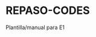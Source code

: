 REPASO-CODES
============================================================

 Plantilla/manual para E1
 
